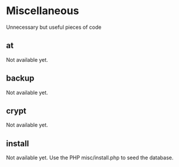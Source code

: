 # Miscellaneous
Unnecessary but useful pieces of code

## at

Not available yet.

## backup

Not available yet.

## crypt

Not available yet.

## install

Not available yet.  Use the PHP misc/install.php to seed the database.

